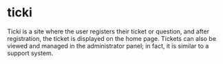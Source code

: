 # ticki
Ticki is a site where the user registers their ticket or question, and after registration, the ticket is displayed on the home page. Tickets can also be viewed and managed in the administrator panel; in fact, it is similar to a support system.
